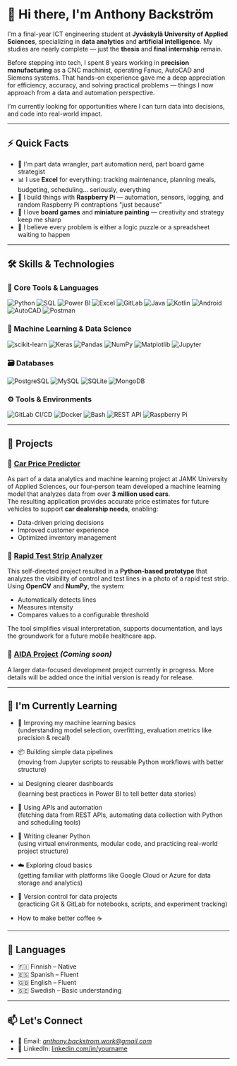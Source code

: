 # 👋 Hi there, I'm Anthony Backström

I'm a final-year ICT engineering student at **Jyväskylä University of Applied Sciences**, specializing in **data analytics** and **artificial intelligence**. My studies are nearly complete — just the **thesis** and **final internship** remain.

Before stepping into tech, I spent 8 years working in **precision manufacturing** as a CNC machinist, operating Fanuc, AutoCAD and Siemens systems. That hands-on experience gave me a deep appreciation for efficiency, accuracy, and solving practical problems — things I now approach from a data and automation perspective.

I'm currently looking for opportunities where I can turn data into decisions, and code into real-world impact.

---

## ⚡ Quick Facts

- 🧠 I'm part data wrangler, part automation nerd, part board game strategist
- 📊 I use **Excel** for everything: tracking maintenance, planning meals, budgeting, scheduling... seriously, everything
- 🤖 I build things with **Raspberry Pi** — automation, sensors, logging, and random Raspberry Pi contraptions "just because"
- 🎲 I love **board games** and **miniature painting** — creativity and strategy keep me sharp
- 🧩 I believe every problem is either a logic puzzle or a spreadsheet waiting to happen

---

## 🛠️ Skills & Technologies

### 🚀 Core Tools & Languages

![Python](https://img.shields.io/badge/Python-3776AB?style=flat&logo=python&logoColor=white)
![SQL](https://img.shields.io/badge/SQL-4479A1?style=flat&logo=postgresql&logoColor=white)
![Power BI](https://img.shields.io/badge/PowerBI-F2C811?style=flat&logo=powerbi&logoColor=black)
![Excel](https://img.shields.io/badge/Excel-217346?style=flat&logo=microsoft-excel&logoColor=white)
![GitLab](https://img.shields.io/badge/GitLab-FC6D26?style=flat&logo=gitlab&logoColor=white)
![Java](https://img.shields.io/badge/Java-ED8B00?style=flat&logo=openjdk&logoColor=white)
![Kotlin](https://img.shields.io/badge/Kotlin-7F52FF?style=flat&logo=kotlin&logoColor=white)
![Android](https://img.shields.io/badge/Android-3DDC84?style=flat&logo=android&logoColor=white)
![AutoCAD](https://img.shields.io/badge/AutoCAD-E12027?style=flat&logo=autodesk&logoColor=white)
![Postman](https://img.shields.io/badge/Postman-FF6C37?style=flat&logo=postman&logoColor=white)

### 🧠 Machine Learning & Data Science
![scikit-learn](https://img.shields.io/badge/Scikit--Learn-F7931E?style=flat&logo=scikitlearn&logoColor=white)
![Keras](https://img.shields.io/badge/Keras-D00000?style=flat&logo=keras&logoColor=white)
![Pandas](https://img.shields.io/badge/Pandas-150458?style=flat&logo=pandas&logoColor=white)
![NumPy](https://img.shields.io/badge/NumPy-013243?style=flat&logo=numpy&logoColor=white)
![Matplotlib](https://img.shields.io/badge/Matplotlib-11557C?style=flat)
![Jupyter](https://img.shields.io/badge/Jupyter-F37626?style=flat&logo=jupyter&logoColor=white)

### 🗃️ Databases
![PostgreSQL](https://img.shields.io/badge/PostgreSQL-336791?style=flat&logo=postgresql&logoColor=white)
![MySQL](https://img.shields.io/badge/MySQL-4479A1?style=flat&logo=mysql&logoColor=white)
![SQLite](https://img.shields.io/badge/SQLite-003B57?style=flat&logo=sqlite&logoColor=white)
![MongoDB](https://img.shields.io/badge/MongoDB-47A248?style=flat&logo=mongodb&logoColor=white)

### ⚙️ Tools & Environments
![GitLab CI/CD](https://img.shields.io/badge/GitLab_CI%2FCD-FC6D26?style=flat&logo=gitlab&logoColor=white)
![Docker](https://img.shields.io/badge/Docker-2496ED?style=flat&logo=docker&logoColor=white)
![Bash](https://img.shields.io/badge/Bash-4EAA25?style=flat&logo=gnubash&logoColor=white)
![REST API](https://img.shields.io/badge/REST%20API-000000?style=flat&logo=api&logoColor=white)
![Raspberry Pi](https://img.shields.io/badge/Raspberry%20Pi-C51A4A?style=flat&logo=raspberrypi&logoColor=white)


---

## 📂 Projects

### 🚗 [Car Price Predictor](https://github.com/yourusername/car-price-predictor)  
As part of a data analytics and machine learning project at JAMK University of Applied Sciences, our four‑person team developed a machine learning model that analyzes data from over **3 million used cars**.  
The resulting application provides accurate price estimates for future vehicles to support **car dealership needs**, enabling:
- Data-driven pricing decisions  
- Improved customer experience  
- Optimized inventory management

### 🧪 [Rapid Test Strip Analyzer](https://github.com/yourusername/rapid-test-strip-analyzer)  
This self-directed project resulted in a **Python-based prototype** that analyzes the visibility of control and test lines in a photo of a rapid test strip.  
Using **OpenCV** and **NumPy**, the system:
- Automatically detects lines  
- Measures intensity  
- Compares values to a configurable threshold  

The tool simplifies visual interpretation, supports documentation, and lays the groundwork for a future mobile healthcare app.

### 🤖 [AIDA Project](https://github.com/yourusername/aida-project) *(Coming soon)*  
A larger data-focused development project currently in progress. More details will be added once the initial version is ready for release.


---

## 🌱 I'm Currently Learning

- 🧪 Improving my machine learning basics  
  (understanding model selection, overfitting, evaluation metrics like precision & recall)

- 📦 Building simple data pipelines  
  (moving from Jupyter scripts to reusable Python workflows with better structure)

- 📊 Designing clearer dashboards  
  (learning best practices in Power BI to tell better data stories)

- 🔗 Using APIs and automation  
  (fetching data from REST APIs, automating data collection with Python and scheduling tools)

- 🧰 Writing cleaner Python  
  (using virtual environments, modular code, and practicing real-world project structure)

- ☁️ Exploring cloud basics  
  (getting familiar with platforms like Google Cloud or Azure for data storage and analytics)

- 📁 Version control for data projects  
  (practicing Git & GitLab for notebooks, scripts, and experiment tracking)  

- How to make better coffee ☕

---

## 💬 Languages

- 🇫🇮 Finnish – Native  
- 🇪🇸 Spanish – Fluent  
- 🇬🇧 English – Fluent  
- 🇸🇪 Swedish – Basic understanding

---

## 📫 Let's Connect

- 📧 Email: *anthony.backstrom.work@gmail.com*  
- 🔗 LinkedIn: [linkedin.com/in/yourname](www.linkedin.com/in/anthony-bäckström-b66a442b0)  


---

